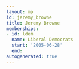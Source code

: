 ```yaml
---
layout: mp
id: jeremy_browne
title: Jeremy Browne
memberships:
- id: ldem
  name: Liberal Democrats
  start: '2005-06-28'
  end: 
autogenerated: true
---
```

